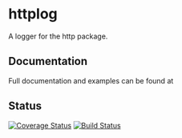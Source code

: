 # httplog
A logger for the http package.

## Documentation
Full documentation and examples can be found at 

## Status
[![Coverage Status](https://coveralls.io/repos/gogolfing/httplog/badge.svg?branch=master&service=github)](https://coveralls.io/github/gogolfing/httplog?branch=master)
[![Build Status](https://travis-ci.org/gogolfing/httplog.svg)](https://travis-ci.org/gogolfing/httplog)
